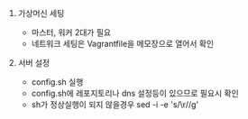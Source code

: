 1. 가상머신 세팅
   - 마스터, 워커 2대가 필요
   - 네트워크 세팅은 Vagrantfile을 메모장으로 열어서 확인
  
2. 서버 설정
   - config.sh 실행
   - config.sh에 레포지토리나 dns 설정등이 있으므로 필요시 확인
    * sh가 정상실행이 되지 않을경우
    sed -i -e 's/\r//g' <script file path> 실행

3. vim 에디터, 도커, 쿠버네티스 설치
   - install_pkg.sh를 실행하여 설치 및 데몬 실행
   - 사용하려는 쿠버네티스 버전에 호환되는 도커 버전을 사용해야 에러 없이 설치됨

4. 쿠버네티스 클러스터 초기화 / 마스터 노드 설정 / Pod 통신을 위한 calico 세팅
   - net_calico.yaml 오브젝트 파일과 master_node.sh 파일 작성 후 master_node.sh 실행
   - master_node.sh = 쿠버네티스 클러스터 초기화 / 마스터 노드 설정 / calico 실행
   - calico = Pod간의 네트워크 동신을 위한 네트워크 플러그인

5. 위의 1~3번 과정을 워커노드로 사용할 가상머신에 진행

6. 쿠버네티스 클러스터 조인
   - work_nodes.sh를 실행하여 쿠버네티스 클러스터 조인
   - kubectl get nodes로 클러스터가 잘 구성되었는지 확인
